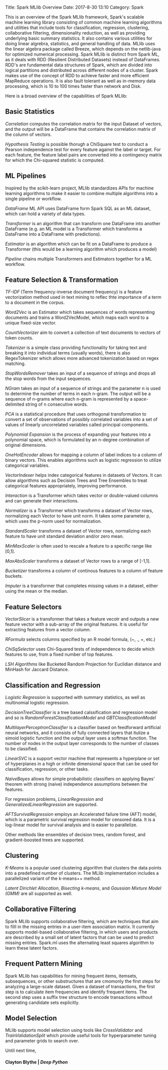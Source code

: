 Title: Spark MLlib Overview
Date: 2017-8-30 13:10
Category: Spark

This is an overview of the Spark MLlib framework, Spark's scalable machine learning library consisting of common machine learning algorithms and utilities that include tools for classification, regression, clustering, collaborative filtering, dimensionality reduction, as well as providing underlying basic summary statistics. It also contains various utilities for doing linear algrebra, statistics, and general handling of data. MLlib uses the linear algebra package called Breeze, which depends on the netlib-java for optimized numerical processing. Spark MLlib is distinct from Spark ML, as it deals with RDD (Resilient Distributed Datasets) instead of DataFrames. RDD's are fundamental data structures of Spark, which are divided into logical partitions and distributed across different nodes of a cluster. Spark makes use of the concept of RDD to achieve faster and more efficient MapReduce operations. It is also fault tolerant as well as in-memory data processing, which is 10 to 100 times faster than network and Disk.

Here is a broad overview of the capabilities of Spark MLlib:

## Basic Statistics
*Correlation* computes the correlation matrix for the input Dataset of vectors, and the output will be a DataFrame that contains the correlation matrix of the column of vectors.

*Hypothesis Testing* is possible thorugh a ChiSquare test to conduct a Pearson independence test for every feature against the label or target. For each feature, the feature label pairs are converted into a contingency matrix for which the Chi-squared statistic is computed.


## ML Pipelines
Inspired by the scikit-learn project, MLlib standardizes APIs for machine learning algorithms to make it easier to combine multiple algorithms into a single pipeline or workflow.

*DataFrame* ML API uses DataFrame form Spark SQL as an ML dataset, which can hold a variety of data types.

*Transformer* is an algorithm that can transform one DataFrame into another DataFrame (e.g. an ML model is a Transformer which transforms a DataFrame into a DataFrame with predictions).

*Estimator* is an algorithm which can be fit on a DataFrame to produce a Transformer (this would be a learning algorithm which produces a model)

*Pipeline* chains multiple Transformers and Estimators together for a ML workflow.

## Feature Selection & Transformation

*TF-IDF* (Term frequency-inverse document frequency) is a feature vectorization method used in text mining to reflec thte importance of a term to a document in the corpus.

*Word2Vec* is an Estimator which takes sequences of words representing documents and trains a Word2VecModel, which maps each word to a unique fixed-size vector.

*CountVectorizer* aim to convert a collection of text documents to vectors of token counts.

*Tokenizer* is a simple class providing functionality for taking text and breaking it into individual terms (usually words), there is also RegexTokenizer which allows more advanced tokenization based on regex matching.

*StopWordsRemover* takes an input of a sequence of strings and drops all the stop words from the input sequences.

*NGram* takes an input of a sequence of strings and the parameter n is used to determine the number of terms in each n-gram. The output will be a sequence of n-grams where each n-gram is represented by a space-delimited string of n consecutive words.

*PCA* is a statistical procedure that uses orthogonal transformation to convert a set of observations of possibly correlated variables into a set of values of linearly uncorrelated variables called principal components.

*Polynomial Expansion* is the process of expanding your features into a polynomial space, which is formulated by an n-degree combination of original dimensions.

*OneHotEncoder* allows for mapping a column of label indices to a column of binary vectors. This enables algorithms such as logistic regression to utilize categorical variables.

*VectorIndexer* helps index categorical features in datasets of Vectors. It can allow algorithms such as Decision Trees and Tree Ensembles to treat categorical features appropriately, improving performance.

*Interaction* is a Transformer which takes vector or double-valued columns and can generate their interactions.

*Normalizer* is a Transformer which transforms a dataset of Vector rows, normalizing each Vector to have unit norm. It takes some parameter p, which uses the p-norm used for normalization.

*StandardScaler* transforms a dataset of Vector rows, normalizing each feature to have unit standard deviation and/or zero mean.

*MinMaxScaler* is often used to rescale a feature to a specific range like [0,1].

*MaxAbsScaler* transforms a dataset of Vector rows to a range of [-1,1].

*Bucketizer* transforms a column of continous features to a column of feature buckets.

*Imputer* is a transformer that completes missing values in a dataset, either using the mean or the median.

## Feature Selectors
*VectorSlicer* is a transformer that takes a feature vecotr and outputs a new feature vector with a sub-array of the original features. It is useful for extracting features from a vector column.

*RFormula* selects columns specified by an R model formula, (~, ., +, etc.)

*ChiSqSelector* uses Chi-Squared tests of independence to decide which features to use, from a fixed number of top features.

*LSH Algorithms* like Bucketed Random Projection for Euclidian distance and MinHash for Jaccard Distance.

## Classification and Regression
*Logistic Regression* is supported with summary statistics, as well as multinomial logistic regression.

*DecisionTreeClassifier* is a tree based calssification and regression model and so is *RandomForestClassificationModel* and *GBTClassificationModel*

*MultilayerPerceptronClassifier* is a classifier based on feedforward artificial neural networks, and it consists of fully connected layers that itulize a simoid logistic function and the output layer uses a softmax function. The number of nodes in the output layer corresponds to the number of classes to be classified.

*LinearSVC* is a support vector machine that represents a hyperplane or set of hyperplanes in a high or infinite dimensional space that can be used for classification, regression, or other tasks.

*NaiveBayes* allows for simple probabilistic classifiers on applying Bayes' theorem with strong (naive) independence assumptions between the features.

For regression problems, *LinearRegression* and *GeneralizedLinearRegression* are supported.

*AFTSurvivalRegression* employs an Accelerated failure time (AFT) model, which is a parametric survival regression model for censored data. It is a log-linear model for survival analysis and is easier to parallelize.

Other methods like ensembles of decision trees, random forest, and gradient-boosted trees are supported.

## Clustering
*K-Means* is a popular used clustering algorithm that clusters the data points into a predefined number of clusters. The MLlib implementation includes a parallelized variant of the k-means++ method.

*Latent Dirichlet Allocation*, *Bisecting k-means*, and *Gaussian Mixture Model (GMM)* are all supported as well.

## Collaborative Filtering
Spark MLlib supports collaborative filtering, which are techniques that aim to filll in the missing entries in a user-item association matrix. It currently supports model-based collaborative filtering, in which users and products are described by a small set of latent factors that can be used to predict missing entries. Spark.ml uses the alternating least squares algorithm to learn these latent factors.

## Frequent Pattern Mining
Spark MLlib has capabilities for mining frequent items, itemsets, subsequences, or other substructures that are cmomonly the first steps for analyzing a large-scale dataset. Given a dataset of transactions, the first step is to calculate item frequencies and identify frequent items. The second step uses a suffix tree structure to encode transactions without generating candidate sets explicitly.

## Model Selection
MLlib supports model selection using tools like *CrossValidator* and *TrainValidationSplit* which provide useful tools for hyperparameter tuning and parameter grids to search over.


Until next time,
#### Clayton Blythe | *Deep Python*


